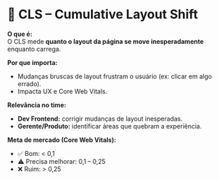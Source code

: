 # 🎨 CLS – Cumulative Layout Shift

**O que é:**  
O CLS mede **quanto o layout da página se move inesperadamente** enquanto carrega.  

**Por que importa:**  
- Mudanças bruscas de layout frustram o usuário (ex: clicar em algo errado).  
- Impacta UX e Core Web Vitals.

**Relevância no time:**  
- **Dev Frontend:** corrigir mudanças de layout inesperadas.  
- **Gerente/Produto:** identificar áreas que quebram a experiência.

**Meta de mercado (Core Web Vitals):**  
- ✅ Bom: < 0,1  
- ⚠️ Precisa melhorar: 0,1 – 0,25  
- ❌ Ruim: > 0,25
